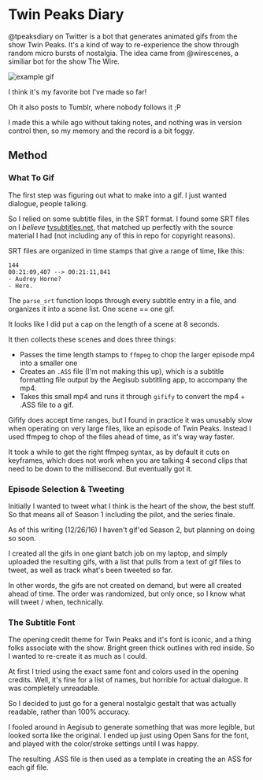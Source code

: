 # Twin Peaks Diary

@tpeaksdiary on Twitter is a bot that generates animated gifs from the show Twin Peaks. It's a kind of way to re-experience the show through random micro bursts of nostalgia. The idea came from @wirescenes, a similiar bot for the show The Wire.

![example gif](http://68.media.tumblr.com/912b940a5053a5cd0ec2ad2aaa204619/tumblr_od7608awX91uw0e6yo1_400.gif)

I think it's my favorite bot I've made so far!

Oh it also posts to Tumblr, where nobody follows it ;P

I made this a while ago without taking notes, and nothing was in version control then, so my memory and the record is a bit foggy.

## Method

### What To Gif

The first step was figuring out what to make into a gif. I just wanted dialogue, people talking.

So I relied on some subtitle files, in the SRT format. I found some SRT files on I *believe* [tvsubtitles.net](http://www.tvsubtitles.net), that matched up perfectly with the source material I had (not including any of this in repo for copyright reasons).

SRT files are organized in time stamps that give a range of time, like this:

```
144
00:21:09,407 --> 00:21:11,841
- Audrey Horne?
- Here.
```

The `parse_srt` function loops through every subtitle entry in a file, and organizes it into a scene list. One scene == one gif.

It looks like I did put a cap on the length of a scene at 8 seconds.

It then collects these scenes and does three things:

- Passes the time length stamps to `ffmpeg` to chop the larger episode mp4 into a smaller one
- Creates an `.ASS` file (I'm not making this up), which is a subtitle formatting file output by the Aegisub subtitling app, to accompany the mp4.
- Takes this small mp4 and runs it through `gifify` to convert the mp4 + .ASS file to a gif.

Gifify does accept time ranges, but I found in practice it was unusably slow when operating on very large files, like an episode of Twin Peaks. Instead I used ffmpeg to chop of the files ahead of time, as it's way way faster.

It took a while to get the right ffmpeg syntax, as by default it cuts on keyframes, which does not work when you are talking 4 second clips that need to be down to the millisecond. But eventually got it.

### Episode Selection & Tweeting

Initially I wanted to tweet what I think is the heart of the show, the best stuff. So that means all of Season 1 including the pilot, and the series finale.

As of this writing (12/26/16) I haven't gif'ed Season 2, but planning on doing so soon.

I created all the gifs in one giant batch job on my laptop, and simply uploaded the resulting gifs, with a list that pulls from a text of gif files to tweet, as well as track what's been tweeted so far.

In other words, the gifs are not created on demand, but were all created ahead of time. The order was randomized, but only once, so I know what will tweet / when, technically.

### The Subtitle Font

The opening credit theme for Twin Peaks and it's font is iconic, and a thing folks associate with the show. Bright green thick outlines with red inside. So I wanted to re-create it as much as I could.

At first I tried using the exact same font and colors used in the opening credits. Well, it's fine for a list of names, but horrible for actual dialogue. It was completely unreadable.

So I decided to just go for a general nostalgic gestalt that was actually readable, rather than 100% accuracy.

I fooled around in Aegisub to generate something that was more legible, but looked sorta like the original. I ended up just using Open Sans for the font, and played with the color/stroke settings until I was happy.

The resulting .ASS file is then used as a template in creating the an ASS for each gif file. 




